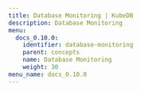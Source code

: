 ```yaml
---
title: Database Monitoring | KubeDB
description: Database Monitoring
menu:
  docs_0.10.0:
    identifier: database-monitoring
    parent: concepts
    name: Database Monitoring
    weight: 30
menu_name: docs_0.10.0
---
```

